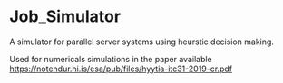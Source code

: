# Job_Simulator
A simulator for parallel server systems using heurstic decision making.

Used for numericals simulations in the paper available https://notendur.hi.is/esa/pub/files/hyytia-itc31-2019-cr.pdf
